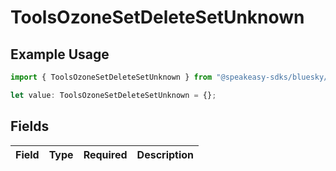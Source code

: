 # ToolsOzoneSetDeleteSetUnknown

## Example Usage

```typescript
import { ToolsOzoneSetDeleteSetUnknown } from "@speakeasy-sdks/bluesky/models/operations";

let value: ToolsOzoneSetDeleteSetUnknown = {};
```

## Fields

| Field       | Type        | Required    | Description |
| ----------- | ----------- | ----------- | ----------- |